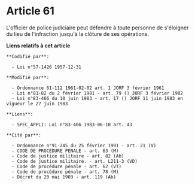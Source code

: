 # Article 61

L'officier de police judiciaire peut défendre à toute personne de s'éloigner du lieu de l'infraction jusqu'à la clôture de
ses opérations.

**Liens relatifs à cet article**

	**Codifié par**:

	  - Loi n°57-1426 1957-12-31

	**Modifié par**:

	  - Ordonnance 61-112 1961-02-02 art. 1 JORF 3 février 1961
	  - Loi n°81-82 du 2 février 1981 - art. 79 () JORF 3 février 1982
	  - Loi n°83-466 du 10 juin 1983 - art. 17 () JORF 11 juin 1983 en vigueur le 27 juin 1983

	**Liens**:

	  - SPEC_APPLI: Loi n°83-466 1983-06-10 art. 43

	**Cité par**:

	  - Ordonnance n°91-245 du 25 février 1991 - art. 21 (V)
	  - CODE DE PROCEDURE PENALE - art. 63 (M)
	  - Code de justice militaire - art. 82 (Ab)
	  - Code de justice militaire. - art. L211-3 (VD)
	  - Code de procédure pénale - art. 62 (VT)
	  - Code de procédure pénale - art. 78 (M)
	  - Décret du 20 mai 1903 - art. 119 (Ab)
